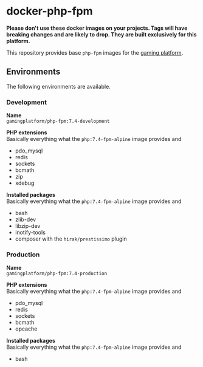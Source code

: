 # docker-php-fpm

__Please don't use these docker images on your projects.
Tags will have breaking changes and are likely to drop.
They are built exclusively for this platform.__

This repository provides base `php-fpm` images for the
[gaming platform](https://github.com/gaming-platform).

## Environments

The following environments are available.

### Development

__Name__  
`gamingplatform/php-fpm:7.4-development`

__PHP extensions__  
Basically everything what the `php:7.4-fpm-alpine` image provides and
* pdo_mysql
* redis
* sockets
* bcmath
* zip
* xdebug

__Installed packages__  
Basically everything what the `php:7.4-fpm-alpine` image provides and
* bash
* zlib-dev
* libzip-dev
* inotify-tools
* composer with the `hirak/prestissimo` plugin

### Production

__Name__  
`gamingplatform/php-fpm:7.4-production`

__PHP extensions__  
Basically everything what the `php:7.4-fpm-alpine` image provides and
* pdo_mysql
* redis
* sockets
* bcmath
* opcache

__Installed packages__  
Basically everything what the `php:7.4-fpm-alpine` image provides and
* bash
